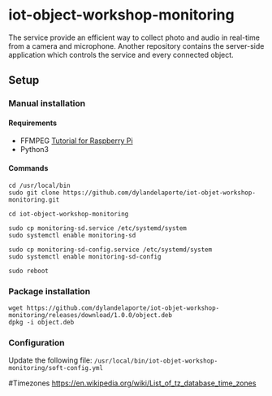 # iot-object-workshop-monitoring

The service provide an efficient way to collect photo and audio
in real-time from a camera and microphone. Another repository contains the server-side
application which controls the service and every connected object.

## Setup

### Manual installation
#### Requirements

- FFMPEG
[Tutorial for Raspberry Pi](http://jollejolles.com/installing-ffmpeg-with-h264-support-on-raspberry-pi/)
- Python3

#### Commands
```$bash
cd /usr/local/bin
sudo git clone https://github.com/dylandelaporte/iot-objet-workshop-monitoring.git

cd iot-object-workshop-monitoring

sudo cp monitoring-sd.service /etc/systemd/system
sudo systemctl enable monitoring-sd

sudo cp monitoring-sd-config.service /etc/systemd/system
sudo systemctl enable monitoring-sd-config

sudo reboot
```

### Package installation
```$bash
wget https://github.com/dylandelaporte/iot-objet-workshop-monitoring/releases/download/1.0.0/object.deb
dpkg -i object.deb
```

### Configuration

Update the following file: `/usr/local/bin/iot-objet-workshop-monitoring/soft-config.yml`

#Timezones
https://en.wikipedia.org/wiki/List_of_tz_database_time_zones
